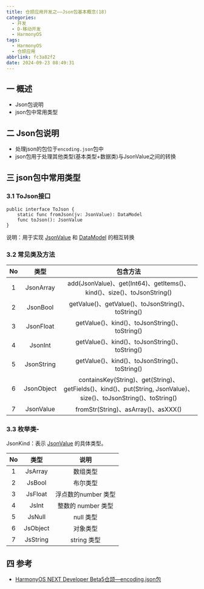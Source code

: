 ```yaml
---
title: 仓颉应用开发之——Json包基本概念(18)
categories:
  - 开发
  - D-移动开发
  - HarmonyOS
tags:
  - HarmonyOS
  - 仓颉应用
abbrlink: fc3a82f2
date: 2024-09-23 08:49:31
---
```

## 一 概述

* Json包说明
* json包中常用类型

<!--more-->

## 二 Json包说明

* 处理json的包位于`encoding.json`包中
* json包用于处理其他类型(基本类型+数据类)与JsonValue之间的转换

## 三 json包中常用类型

### 3.1 ToJson接口

```
public interface ToJson {
    static func fromJson(jv: JsonValue): DataModel
    func toJson(): JsonValue
}
```

说明：用于实现 [JsonValue](https://developer.huawei.com/consumer/cn/doc/cangjie-guides-V5/encoding_json_package_classes-V5#class-jsonvalue) 和 [DataModel](https://developer.huawei.com/consumer/cn/doc/cangjie-guides-V5/serialization_package_classes-V5#class-datamodel) 的相互转换

### 3.2 常见类及方法

|  No  |    类型    |                           包含方法                           |
| :--: | :--------: | :----------------------------------------------------------: |
|  1   | JsonArray  | add(JsonValue)、get(Int64)、getItems()、kind()、size()、toJsonString() |
|  2   |  JsonBool  |      getValue()、getValue()、toJsonString()、toString()      |
|  3   | JsonFloat  |        getValue()、kind()、toJsonString()、toString()        |
|  4   |  JsonInt   |        getValue()、kind()、toJsonString()、toString()        |
|  5   | JsonString |        getValue()、kind()、toJsonString()、toString()        |
|  6   | JsonObject | containsKey(String)、get(String)、getFields()、kind()、put(String, JsonValue)、size()、toJsonString()、toString() |
|  7   | JsonValue  |             fromStr(String)、asArray()、asXXX()              |

### 3.3 枚举类-

JsonKind：表示 [JsonValue](https://developer.huawei.com/consumer/cn/doc/cangjie-guides-V5/encoding_json_package_classes-V5#class-jsonvalue) 的具体类型。

|  No  |   类型   |        说明         |
| :--: | :------: | :-----------------: |
|  1   | JsArray  |      数组类型       |
|  2   |  JsBool  |      布尔类型       |
|  3   | JsFloat  | 浮点数的number 类型 |
|  4   |  JsInt   | 整数的 number 类型  |
|  5   |  JsNull  |      null 类型      |
|  6   | JsObject |      对象类型       |
|  7   | JsString |     string 类型     |

## 四 参考

* [HarmonyOS NEXT Developer Beta5仓颉—encoding.json包](https://developer.huawei.com/consumer/cn/doc/cangjie-guides-V5/encoding_json_package_interfaces-V5)